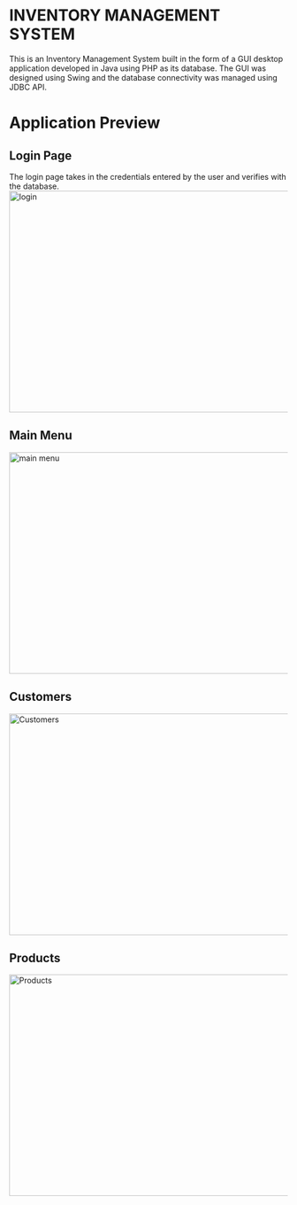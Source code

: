 <h1> INVENTORY MANAGEMENT SYSTEM </h1>

This is an Inventory Management System built in the form of a GUI desktop application developed in Java using PHP as its database. The GUI was designed using Swing and the database connectivity was managed using JDBC API.

<h1> Application Preview </h1>

<h2> Login Page </h2>
The login page takes in the credentials entered by the user and verifies with the database.
<img src ="https://res.cloudinary.com/dbszbhg8n/image/upload/v1672940834/Screenshot_2_zbkrg6.png" alt="login" width = "650" height ="400"></img>

<h2> Main Menu </h2>
<img src ="https://res.cloudinary.com/dbszbhg8n/image/upload/v1672941349/Screenshot_20221103_230449_v074zp.png" alt="main menu" width = "650" height ="400"></img>

<h2> Customers </h2>
<img src ="https://res.cloudinary.com/dbszbhg8n/image/upload/v1672941423/Screenshot_20230105_232632_uzhb4o.png" alt="Customers" width = "650" height ="400"></img>

<h2>Products </h2>
<img src ="https://res.cloudinary.com/dbszbhg8n/image/upload/v1672941886/products_coh4sq.png" alt="Products" width = "650" height ="400"></img>
